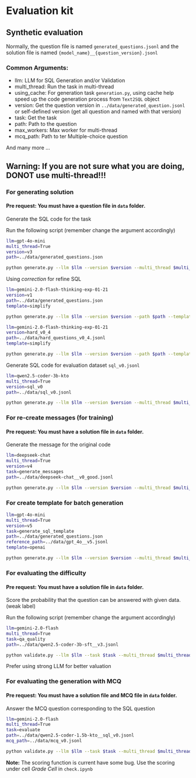 # Evaluation kit

## Synthetic evaluation


Normally, the question file is named `generated_questions.jsonl` and the solution file is named `{model_name}__{question_version}.jsonl`

### Common Arguments:
- llm: LLM for SQL Generation and/or Validation
- multi_thread: Run the task in multi-thread
- using_cache: For generation task `generation.py`, using cache help speed up the code generation process from `Text2SQL` object
- version: Get the question version in `../data/generated_question.jsonl` or self-defined version (get all question and named with that version)
- task: Get the task
- path: Path to the question
- max_workers: Max worker for multi-thread
- mcq_path: Path to ter Multiple-choice question

And many more ...

## Warning: If you are not sure what you are doing, DONOT use multi-thread!!!

### For generating solution 
#### Pre request: You must have a question file in `data` folder. 

Generate the SQL code for the task

Run the following script (remember change the argument accordingly)

```bash
llm=gpt-4o-mini
multi_thread=True 
version=v3
path=../data/generated_questions.json

python generate.py --llm $llm --version $version --multi_thread $multi_thread --path $path
```

Using *correction* for refine SQL

```bash
llm=gemini-2.0-flash-thinking-exp-01-21
version=v1
path=../data/generated_questions.json
template=simplify

python generate.py --llm $llm --version $version --path $path --template $template --enhance correction
```

```bash
llm=gemini-2.0-flash-thinking-exp-01-21
version=hard_v0_4
path=../data/hard_questions_v0_4.jsonl
template=simplify

python generate.py --llm $llm --version $version --path $path --template $template --enhance correction --multi_thread True --max_workers 2
```

Generate SQL code for evaluation dataset `sql_v0.jsonl`
```bash
llm=qwen2.5-coder-3b-kto
multi_thread=True 
version=sql_v0
path=../data/sql_v0.jsonl

python generate.py --llm $llm --version $version --multi_thread $multi_thread --path $path --batch_size 1 --template openai --max_workers 2
```


### For re-create messages (for training)
#### Pre request: You must have a solution file in `data` folder.

Generate the message for the original code


```bash
llm=deepseek-chat
multi_thread=True 
version=v4
task=generate_messages
path=../data/deepseek-chat__v0_good.jsonl

python generate.py --llm $llm --version $version --multi_thread $multi_thread --task $task --path $path
```


### For create template for batch generation

```bash
llm=gpt-4o-mini
multi_thread=True 
version=v5
task=generate_sql_template
path=../data/generated_questions.json
reference_path=../data/gpt_4o__v5.jsonl
template=openai

python generate.py --llm $llm --version $version --multi_thread $multi_thread --task $task --path $path --reference_path $reference_path --template $template
```

### For evaluating the difficulty
#### Pre request: You must have a solution file in `data` folder.
Score the probability that the question can be answered with given data. (weak label)

Run the following script (remember change the argument accordingly)

```bash
llm=gemini-2.0-flash
multi_thread=True 
task=qa_quality
path=../data/qwen2.5-coder-3b-sft__v3.jsonl

python validate.py --llm $llm --task $task --multi_thread $multi_thread --path $path
```

Prefer using strong LLM for better valuation

### For evaluating the generation with MCQ
#### Pre request: You must have a solution file and MCQ file in `data` folder. 

Answer the MCQ question corresponding to the SQL question

```bash
llm=gemini-2.0-flash
multi_thread=True 
task=evaluate
path=../data/qwen2.5-coder-1.5b-kto__sql_v0.jsonl
mcq_path=../data/mcq_v0.jsonl

python validate.py --llm $llm --task $task --multi_thread $multi_thread --path $path --max_workers 12
```

**Note:** The scoring function is current have some bug. Use the scoring under cell *Grade Cell* in `check.ipynb`